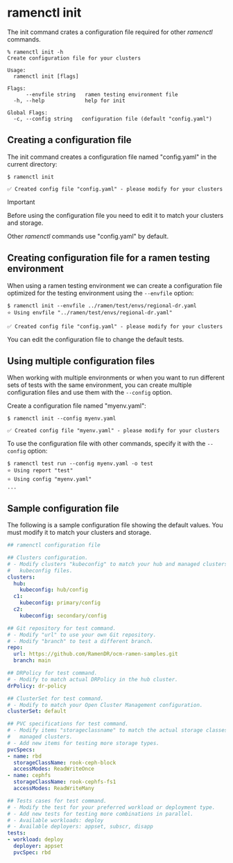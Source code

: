 # ramenctl init

The init command crates a configuration file required for other
*ramenctl* commands.

```console
% ramenctl init -h
Create configuration file for your clusters

Usage:
  ramenctl init [flags]

Flags:
      --envfile string   ramen testing environment file
  -h, --help             help for init

Global Flags:
  -c, --config string   configuration file (default "config.yaml")
```

## Creating a configuration file

The init command creates a configuration file named "config.yaml" in the
current directory:

```console
$ ramenctl init

✅ Created config file "config.yaml" - please modify for your clusters
```

> [!IMPORTANT]
> Before using the configuration file you need to edit it to match your
> clusters and storage.

Other *ramenctl* commands use "config.yaml" by default.

## Creating configuration file for a ramen testing environment

When using a ramen testing environment we can create a configuration file
optimized for the testing environment using the `--envfile` option:

```console
$ ramenctl init --envfile ../ramen/test/envs/regional-dr.yaml
⭐ Using envfile "../ramen/test/envs/regional-dr.yaml"

✅ Created config file "config.yaml" - please modify for your clusters
```

You can edit the configuration file to change the default tests.

## Using multiple configuration files

When working with multiple environments or when you want to run
different sets of tests with the same environment, you can create
multiple configuration files and use them with the `--config` option.

Create a configuration file named "myenv.yaml":

```console
$ ramenctl init --config myenv.yaml

✅ Created config file "myenv.yaml" - please modify for your clusters
```

To use the configuration file with other commands, specify it with the
`--config` option:

```console
$ ramenctl test run --config myenv.yaml -o test
⭐ Using report "test"
⭐ Using config "myenv.yaml"
...
```

## Sample configuration file

The following is a sample configuration file showing the default values. You
must modify it to match your clusters and storage.

```yaml
## ramenctl configuration file

## Clusters configuration.
# - Modify clusters "kubeconfig" to match your hub and managed clusters
#   kubeconfig files.
clusters:
  hub:
    kubeconfig: hub/config
  c1:
    kubeconfig: primary/config
  c2:
    kubeconfig: secondary/config

## Git repository for test command.
# - Modify "url" to use your own Git repository.
# - Modify "branch" to test a different branch.
repo:
  url: https://github.com/RamenDR/ocm-ramen-samples.git
  branch: main

## DRPolicy for test command.
# - Modify to match actual DRPolicy in the hub cluster.
drPolicy: dr-policy

## ClusterSet for test command.
# - Modify to match your Open Cluster Management configuration.
clusterSet: default

## PVC specifications for test command.
# - Modify items "storageclassname" to match the actual storage classes in the
#   managed clusters.
# - Add new items for testing more storage types.
pvcSpecs:
- name: rbd
  storageClassName: rook-ceph-block
  accessModes: ReadWriteOnce
- name: cephfs
  storageClassName: rook-cephfs-fs1
  accessModes: ReadWriteMany

## Tests cases for test command.
# - Modify the test for your preferred workload or deployment type.
# - Add new tests for testing more combinations in parallel.
# - Available workloads: deploy
# - Available deployers: appset, subscr, disapp
tests:
- workload: deploy
  deployer: appset
  pvcSpec: rbd
```
